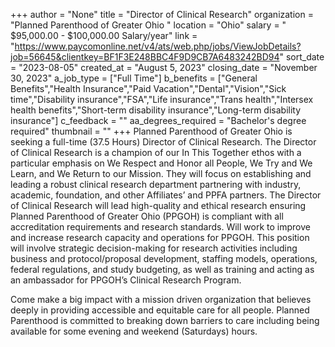 +++
author = "None"
title = "Director of Clinical Research"
organization = "Planned Parenthood of Greater Ohio "
location = "Ohio"
salary = " $95,000.00 - $100,000.00 Salary/year"
link = "https://www.paycomonline.net/v4/ats/web.php/jobs/ViewJobDetails?job=56645&clientkey=BF1F3E248BBC4F9D9CB7A6483242BD94"
sort_date = "2023-08-05"
created_at = "August 5, 2023"
closing_date = "November 30, 2023"
a_job_type = ["Full Time"]
b_benefits = ["General Benefits","Health Insurance","Paid Vacation","Dental","Vision","Sick time","Disability insurance","FSA","Life insurance","Trans health","Intersex health benefits","Short-term disability insurance","Long-term disability insurance"]
c_feedback = ""
aa_degrees_required = "Bachelor's degree required"
thumbnail = ""
+++
Planned Parenthood of Greater Ohio is seeking a full-time (37.5 Hours) Director of Clinical Research.
The Director of Clinical Research is a champion of our In This Together ethos with a particular emphasis on We Respect and Honor all People, We Try and We Learn, and We Return to our Mission. They will focus on establishing and leading a robust clinical research department partnering with industry, academic, foundation, and other Affiliates’ and PPFA partners. The Director of Clinical Research will lead high-quality and ethical research ensuring Planned Parenthood of Greater Ohio (PPGOH) is compliant with all accreditation requirements and research standards. Will work to improve and increase research capacity and operations for PPGOH. This position will involve strategic decision-making for research activities including business and protocol/proposal development, staffing models, operations, federal regulations, and study budgeting, as well as training and acting as an ambassador for PPGOH’s Clinical Research Program.

Come make a big impact with a mission driven organization that believes deeply in providing accessible and equitable care for all people. Planned Parenthood is committed to breaking down barriers to care including being available for some evening and weekend (Saturdays) hours.

 